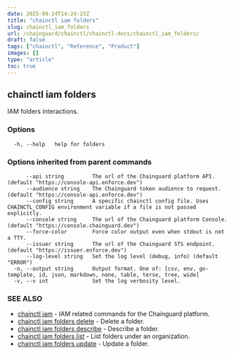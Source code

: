```yaml
---
date: 2025-09-24T14:24:23Z
title: "chainctl iam folders"
slug: chainctl_iam_folders
url: /chainguard/chainctl/chainctl-docs/chainctl_iam_folders/
draft: false
tags: ["chainctl", "Reference", "Product"]
images: []
type: "article"
toc: true
---
```

## chainctl iam folders

IAM folders interactions.

### Options

```
  -h, --help   help for folders
```

### Options inherited from parent commands

```
      --api string         The url of the Chainguard platform API. (default "https://console-api.enforce.dev")
      --audience string    The Chainguard token audience to request. (default "https://console-api.enforce.dev")
      --config string      A specific chainctl config file. Uses CHAINCTL_CONFIG environment variable if a file is not passed explicitly.
      --console string     The url of the Chainguard platform Console. (default "https://console.chainguard.dev")
      --force-color        Force color output even when stdout is not a TTY.
      --issuer string      The url of the Chainguard STS endpoint. (default "https://issuer.enforce.dev")
      --log-level string   Set the log level (debug, info) (default "ERROR")
  -o, --output string      Output format. One of: [csv, env, go-template, id, json, markdown, none, table, terse, tree, wide]
  -v, --v int              Set the log verbosity level.
```

### SEE ALSO

* [chainctl iam](/chainguard/chainctl/chainctl-docs/chainctl_iam/)	 - IAM related commands for the Chainguard platform.
* [chainctl iam folders delete](/chainguard/chainctl/chainctl-docs/chainctl_iam_folders_delete/)	 - Delete a folder.
* [chainctl iam folders describe](/chainguard/chainctl/chainctl-docs/chainctl_iam_folders_describe/)	 - Describe a folder.
* [chainctl iam folders list](/chainguard/chainctl/chainctl-docs/chainctl_iam_folders_list/)	 - List folders under an organization.
* [chainctl iam folders update](/chainguard/chainctl/chainctl-docs/chainctl_iam_folders_update/)	 - Update a folder.

